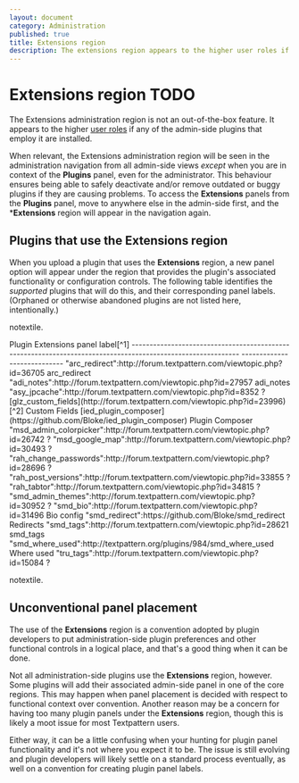 ```yaml
---
layout: document
category: Administration
published: true
title: Extensions region
description: The extensions region appears to the higher user roles if any of the admin-side plugins that employ it are installed.
---
```


# Extensions region TODO

The Extensions administration region is not an out-of-the-box feature. It appears to the higher [user roles](https://docs.textpattern.io/administration/user-roles-and-privileges) if any of the admin-side plugins that employ it are installed.

When relevant, the Extensions administration region will be seen in the administration navigation from all admin-side views *except* when you are in context of the **Plugins** panel, even for the administrator. This behaviour ensures being able to safely deactivate and/or remove outdated or buggy plugins if they are causing problems. To access the **Extensions** panels from the **Plugins** panel, move to anywhere else in the admin-side first, and the \***Extensions** region will appear in the navigation again.

## Plugins that use the Extensions region

When you upload a plugin that uses the **Extensions** region, a new
panel option will appear under the region that provides the plugin's
associated functionality or configuration controls. The following table
identifies the *supported* plugins that will do this, and their
corresponding panel labels. (Orphaned or otherwise abandoned plugins are
not listed here, intentionally.)

notextile.

<div itemscope itemtype="http://schema.org/Table">
  Plugin                                                                                                       Extensions panel label[^1]
  ------------------------------------------------------------------------------------------------------------ ----------------------------
  "arc_redirect":http://forum.textpattern.com/viewtopic.php?id=36705                                          arc_redirect
  "adi_notes":http://forum.textpattern.com/viewtopic.php?id=27957                                             adi_notes
  "asy_jpcache":http://forum.textpattern.com/viewtopic.php?id=8352                                            ?
  [glz_custom_fields](http://forum.textpattern.com/viewtopic.php?id=23996)[^2]                               Custom Fields
  [ied_plugin_composer](https://github.com/Bloke/ied_plugin_composer)                                        Plugin Composer
  "msd_admin_colorpicker":http://forum.textpattern.com/viewtopic.php?id=26742                                ?
  "msd_google_map":http://forum.textpattern.com/viewtopic.php?id=30493                                       ?
  "rah_change_passwords":http://forum.textpattern.com/viewtopic.php?id=28696                                 ?
  "rah_post_versions":http://forum.textpattern.com/viewtopic.php?id=33855                                    ?
  "rah_tabtor":http://forum.textpattern.com/viewtopic.php?id=34815                                            ?
  "smd_admin_themes":http://forum.textpattern.com/viewtopic.php?id=30952                                     ?
  "smd_bio":http://forum.textpattern.com/viewtopic.php?id=31496                                               Bio config
  "smd_redirect":https://github.com/Bloke/smd_redirect                                                       Redirects
  "smd_tags":http://forum.textpattern.com/viewtopic.php?id=28621                                              smd_tags
  "smd_where_used":http://textpattern.org/plugins/984/smd_where_used                                       Where used
  "tru_tags":http://forum.textpattern.com/viewtopic.php?id=15084                                              ?

notextile.

</div>

## Unconventional panel placement

The use of the **Extensions** region is a convention adopted by plugin
developers to put administration-side plugin preferences and other
functional controls in a logical place, and that's a good thing when it
can be done.

Not all administration-side plugins use the **Extensions** region,
however. Some plugins will add their associated admin-side panel in one
of the core regions. This may happen when panel placement is decided
with respect to functional context over convention. Another reason may
be a concern for having too many plugin panels under the **Extensions**
region, though this is likely a moot issue for most Textpattern users.

Either way, it can be a little confusing when your hunting for plugin
panel functionality and it's not where you expect it to be. The issue is
still evolving and plugin developers will likely settle on a standard
process eventually, as well on a convention for creating plugin panel
labels.

[^1]: \[todo:note about UI element guidelines\]

[^2]: This plugin provides functionality that may arrive in core by Textpattern version 4.6 or the version after.
